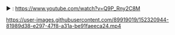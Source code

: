

▶️ : https://www.youtube.com/watch?v=Q9P_Rny2C8M



https://user-images.githubusercontent.com/89919019/152320944-81989d38-e297-47f8-a31a-be91faeeca24.mp4

